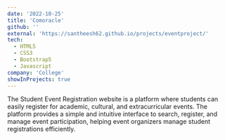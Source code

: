 ```yaml
---
date: '2022-10-25'
title: 'Comoracle'
github: ''
external: 'https://santheesh62.github.io/projects/eventproject/'
tech:
  - HTML5
  - CSS3
  - Bootstrap5
  - Javascript
company: 'College'
showInProjects: true
---
```


The Student Event Registration website is a platform where students can easily register for academic, cultural, and extracurricular events. The platform provides a simple and intuitive interface to search, register, and manage event participation, helping event organizers manage student registrations efficiently.
